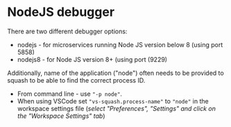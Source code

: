 
# NodeJS debugger

There are two different debugger options:
* nodejs - for microservices running Node JS version below 8 (using port 5858)
* nodejs8 - for Node JS version 8+ (using port (9229)

Additionally, name of the application ("node") often needs to be provided to squash to be able to find the correct process ID.
* From command line - use `"-p node"`.
* When using VSCode set `"vs-squash.process-name"` to `"node"` in the workspace settings file (*select "Preferences", "Settings" and click on 
the "Workspace Settings" tab*)

